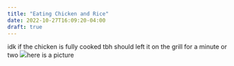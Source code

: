 ```yaml
---
title: "Eating Chicken and Rice"
date: 2022-10-27T16:09:20-04:00
draft: true
---
```


idk if the chicken is fully cooked tbh should left it on the grill for a minute or two ![](/ima_ddddeb5.jpeg)here is a picture